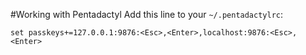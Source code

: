 
#Working with Pentadactyl
Add this line to your `~/.pentadactylrc`:
```
set passkeys+=127.0.0.1:9876:<Esc>,<Enter>,localhost:9876:<Esc>,<Enter>
```
